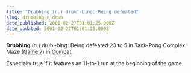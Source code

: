 ```yaml
---
title: "Drubbing (n.) drub'-bing: Being defeated"
slug: drubbing_n_drub
date_published: 2001-02-27T01:01:25.000Z
date_updated: 2001-02-27T01:01:25.000Z
---
```


**Drubbing** (n.) drub’-bing: Being defeated 23 to 5 in Tank-Pong Complex Maze ([Game 7](http://208.240.253.18/2600Stuff/2600Docs/Combat)) in [Combat](http://www.atarihq.com/reviews/2600/combat.html).

Especially true if it features an 11-to-1 run at the beginning of the game.
